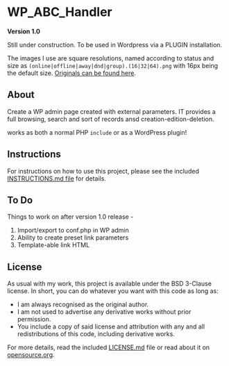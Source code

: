 # WP_ABC_Handler #

**Version 1.0**

  Still under construction. To be used in Wordpress via a PLUGIN installation.

The images I use are square resolutions, named according to status and size as `(online|offline|away|dnd|group).(16|32|64).png` with 16px being the default size. [Originals can be found here](http://vector.us/browse/253348/skype_status_icons).

## About ##

Create a WP admin page created with external parameters. IT provides a full browsing, search and sort of records ansd creation-edition-deletion.

works as both a normal PHP `include` or as a WordPress plugin!

## Instructions ##

For instructions on how to use this project, please see the included [INSTRUCTIONS.md file](/INSTRUCTIONS.md) for details.

## To Do ##

Things to work on after version 1.0 release -

1. Import/export to conf.php in WP admin
2. Ability to create preset link parameters
3. Template-able link HTML

## License ##

As usual with my work, this project is available under the BSD 3-Clause license. In short, you can do whatever you want with this code as long as:

* I am always recognised as the original author.
* I am not used to advertise any derivative works without prior permission.
* You include a copy of said license and attribution with any and all redistributions of this code, including derivative works.

For more details, read the included [LICENSE.md](https://github.com/Ultrabenosaurus/WPSkypeStatus/blob/master/LICENSE.md) file or read about it on [opensource.org](http://opensource.org/licenses/BSD-3-Clause).
